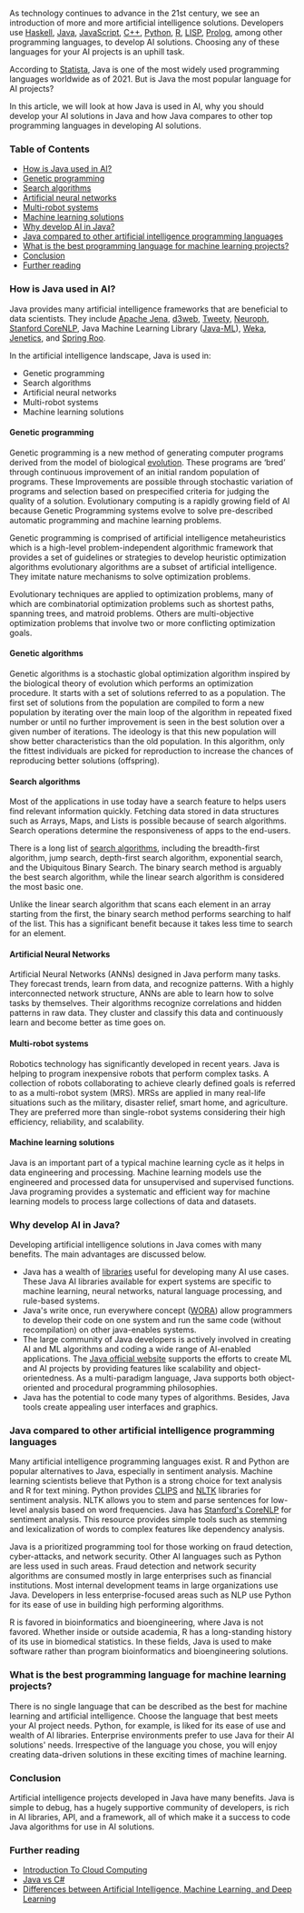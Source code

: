 As technology continues to advance in the 21st century, we see an introduction of more and more artificial intelligence solutions. Developers use [Haskell](https://www.haskell.org/), [Java](https://www.java.com/), [JavaScript](https://www.javascript.com/), [C++](https://support.microsoft.com/en-us/topic/the-latest-supported-visual-c-downloads-2647da03-1eea-4433-9aff-95f26a218cc0), [Python](https://www.python.org/), [R](https://www.r-project.org/), [LISP](https://common-lisp.net/), [Prolog](https://www.swi-prolog.org/), among other programming languages, to develop AI solutions. Choosing any of these languages for your AI projects is an uphill task.

According to [Statista](https://www.statista.com/statistics/793628/worldwide-developer-survey-most-used-languages/), Java is one of the most widely used programming languages worldwide as of 2021. But is Java the most popular language for AI projects?

In this article, we will look at how Java is used in AI, why you should develop your AI solutions in Java and how Java compares to other top programming languages in developing AI solutions.

### Table of Contents 
- [How is Java used in AI?](#how-is-java-used-in-ai?)
- [Genetic programming](#genetic-programming)
- [Search algorithms](#search-algorithms)
- [Artificial neural networks](#artificial-neural-networks)
- [Multi-robot systems](multi-robot-systems)
- [Machine learning solutions](machine-learning-solutions)
- [Why develop AI in Java?](#why-develop-ai-in-java?)
- [Java compared to other artificial intelligence programming languages](#java-compared-to-other-artificial-intelligence-programming-languages)
- [What is the best programming language for machine learning projects?](#what-is-the-best-programming-language-for-machine-learning-projects)
- [Conclusion](#conclusion)
- [Further reading](#further-reading)

### How is Java used in AI?
Java provides many artificial intelligence frameworks that are beneficial to data scientists. They include [Apache Jena](https://jena.apache.org/), [d3web](https://www.d3web.de/), [Tweety](https://tweetyproject.org/), [Neuroph](http://neuroph.sourceforge.net/), [Stanford CoreNLP](https://stanfordnlp.github.io/CoreNLP/), Java Machine Learning Library ([Java-ML](http://java-ml.sourceforge.net/)), [Weka](https://www.cs.waikato.ac.nz/ml/weka/), [Jenetics](https://jenetics.io/), and [Spring Roo](https://projects.spring.io/spring-roo/).

In the artificial intelligence landscape, Java is used in:

- Genetic programming
- Search algorithms
- Artificial neural networks
- Multi-robot systems
- Machine learning solutions

#### Genetic programming
Genetic programming is a new method of generating computer programs derived from the model of biological [evolution](https://www.igi-global.com/dictionary/evolutionary-computing/39414). These programs are ‘bred’ through continuous improvement of an initial random population of programs. These Improvements are possible through stochastic variation of programs and selection based on prespecified criteria for judging the quality of a solution.  Evolutionary computing is a rapidly growing field of AI because  Genetic Programming systems evolve to solve pre-described automatic programming and machine learning problems. 

Genetic programming is comprised of artificial intelligence metaheuristics which is a high-level problem-independent algorithmic framework that provides a set of guidelines or strategies to develop heuristic optimization algorithms evolutionary algorithms are a subset of artificial intelligence. They imitate nature mechanisms to solve optimization problems.

Evolutionary techniques are applied to optimization problems, many of which are combinatorial optimization problems such as shortest paths, spanning trees, and matroid problems. Others are multi-objective optimization problems that involve two or more conflicting optimization goals.

#### Genetic algorithms
Genetic algorithms is a stochastic global optimization algorithm inspired by the biological theory of evolution which performs an optimization procedure. It starts with a set of solutions referred to as a population. The first set of solutions from the population are compiled to form a new population by iterating over the main loop of the algorithm in repeated fixed number or until no further improvement is seen in the best solution over a given number of iterations. The ideology is that this new population will show better characteristics than the old population. In this algorithm, only the fittest individuals are picked for reproduction to increase the chances of reproducing better solutions (offspring).

#### Search algorithms
Most of the applications in use today have a search feature to helps users find relevant information quickly. Fetching data stored in data structures such as Arrays, Maps, and Lists is possible because of search algorithms. Search operations determine the responsiveness of apps to the end-users.

There is a long list of [search algorithms](https://www.geeksforgeeks.org/searching-algorithms/), including the breadth-first algorithm, jump search, depth-first search algorithm, exponential search, and the Ubiquitous Binary Search. The binary search method is arguably the best search algorithm, while the linear search algorithm is considered the most basic one.

Unlike the linear search algorithm that scans each element in an array starting from the first, the binary search method performs searching to half of the list. This has a significant benefit because it takes less time to search for an element. 

#### Artificial Neural Networks
Artificial Neural Networks (ANNs) designed in Java perform many tasks. They forecast trends, learn from data, and recognize patterns. With a highly interconnected network structure, ANNs are able to learn how to solve tasks by themselves. Their algorithms recognize correlations and hidden patterns in raw data. They cluster and classify this data and continuously learn and become better as time goes on.

#### Multi-robot systems

Robotics technology has significantly developed in recent years. Java is helping to program inexpensive robots that perform complex tasks. A collection of robots collaborating to achieve clearly defined goals is referred to as a multi-robot system (MRS). MRSs are applied in many real-life situations such as the military, disaster relief, smart home, and agriculture. They are preferred more than single-robot systems considering their high efficiency, reliability, and scalability.

#### Machine learning solutions
Java is an important part of a typical machine learning cycle as it helps in data engineering and processing. Machine learning models use the engineered and processed data for unsupervised and supervised functions. Java programing provides a systematic and efficient way for machine learning models to process large collections of data and datasets.

### Why develop AI in Java?
Developing artificial intelligence solutions in Java comes with many benefits. The main advantages are discussed below.

- Java has a wealth of [libraries](https://www.baeldung.com/java-ai) useful for developing many AI use cases. These Java AI libraries available for expert systems are specific to machine learning, neural networks, natural language processing, and rule-based systems.
- Java's write once, run everywhere concept ([WORA](https://www.geeksforgeeks.org/why-is-java-write-once-and-run-anywhere/#)) allow programmers to develop their code on one system and run the same code (without recompilation) on other java-enables systems.
- The large community of Java developers is actively involved in creating AI and ML algorithms and coding a wide range of AI-enabled applications. The [Java official website](https://www.java.com/) supports the efforts to create ML and AI projects by providing features like scalability and object-orientedness. As a multi-paradigm language, Java supports both object-oriented and procedural programming philosophies.
- Java has the potential to code many types of algorithms. Besides, Java tools create appealing user interfaces and graphics.

### Java compared to other artificial intelligence programming languages
Many artificial intelligence programming languages exist. R and Python are popular alternatives to Java, especially in sentiment analysis. Machine learning scientists believe that Python is a strong choice for text analysis and R for text mining. Python provides [CLIPS](https://clipspy.readthedocs.io/) and [NLTK](https://www.nltk.org/) libraries for sentiment analysis. NLTK allows you to stem and parse sentences for low-level analysis based on word frequencies. Java has [Stanford's CoreNLP](https://stanfordnlp.github.io/CoreNLP/) for sentiment analysis. This resource provides simple tools such as stemming and lexicalization of words to complex features like dependency analysis.

Java is a prioritized programming tool for those working on fraud detection, cyber-attacks, and network security. Other AI languages such as Python are less used in such areas. Fraud detection and network security algorithms are consumed mostly in large enterprises such as financial institutions. Most internal development teams in large organizations use Java. Developers in less enterprise-focused areas such as NLP use Python for its ease of use in building high performing algorithms.

R is favored in bioinformatics and bioengineering, where Java is not favored. Whether inside or outside academia, R has a long-standing history of its use in biomedical statistics. In these fields, Java is used to make software rather than program bioinformatics and bioengineering solutions.

### What is the best programming language for machine learning projects?
There is no single language that can be described as the best for machine learning and artificial intelligence. Choose the language that best meets your AI project needs. Python, for example, is liked for its ease of use and wealth of AI libraries. Enterprise environments prefer to use Java for their AI solutions' needs. Irrespective of the language you chose, you will enjoy creating data-driven solutions in these exciting times of machine learning.

### Conclusion
Artificial intelligence projects developed in Java have many benefits. Java is simple to debug, has a hugely supportive community of developers, is rich in AI libraries, API, and a framework, all of which make it a success to code Java algorithms for use in AI solutions.

### Further reading
- [Introduction To Cloud Computing](/engineering-education/introduction-to-cloud-computing/)
- [Java vs C#](/engineering-education/java-vs-csharp/)
- [Differences between Artificial Intelligence, Machine Learning, and Deep Learning](/engineering-education/differences-between-artificial-intelligence-machine-learning-and-deep-learning/)